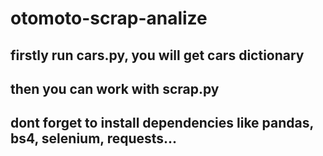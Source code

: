 # otomoto-scrap-analize
## firstly run cars.py, you will get cars dictionary
## then you can work with scrap.py
## dont forget to install dependencies like pandas, bs4, selenium, requests...
